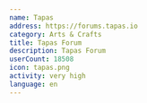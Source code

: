 ```yaml
---
name: Tapas
address: https://forums.tapas.io
category: Arts & Crafts
title: Tapas Forum
description: Tapas Forum
userCount: 18508
icon: tapas.png
activity: very high
language: en
---
```

